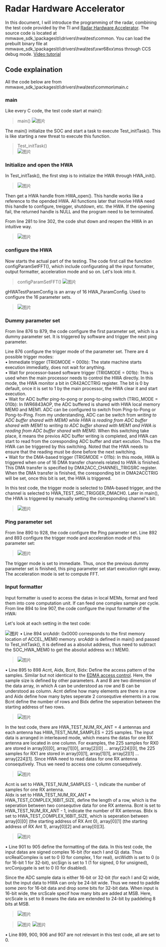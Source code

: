 # Radar Hardware Accelerator
In this document, I will introduce the programming of the radar, combining the test code provided by the TI and [Radar Hardware Accelerator](https://www.ti.com/lit/swru526). The source code is located at mmwave_sdk_<ver>\packages\ti\drivers\hwa\test\common. You can load the prebuilt binary file at mmwave_sdk_<ver>\packages\ti\drivers\hwa\test\xwr68xx\mss through CCS debug mode. [Video tutorial](https://training.ti.com/hardware-setup-mmwaveicboost-and-antenna-module)  
  
## Code explaination
All the code below are from mmwave_sdk_<ver>\packages\ti\drivers\hwa\test\common\main.c  
  
### main
Like every C code, the test code start at main():
  >main()
  ![图片](https://user-images.githubusercontent.com/85469000/169736204-3380766f-d491-4bab-a326-5a0b25136f92.png)
    
The main() initialize the SOC and start a task to execute Test_initTask(). This is like starting a new threat to execute this function.  
  > Test_initTask()  
  ![图片](https://user-images.githubusercontent.com/85469000/169736399-e1bef63f-5c23-487e-98da-1fd1ba2bd02a.png)
  
### Initialize and open the HWA
In Test_initTask(), the first step is to initialize the HWA through HWA_init(). 
  >![图片](https://user-images.githubusercontent.com/85469000/169736556-a1c1f70c-5c2e-4966-947f-7a3a4db42d0e.png)
  
Then get a HWA handle from HWA_open(). This handle works like a reference to the opended HWA. All functions later that involve HWA need this handle to configure, treigger, shutdown, etc. the HWA. If the opening fail, the returned handle is NULL and the program need to be terminated.  
  
From line 281 to line 302, the code shut down and reopen the HWA in an intuitive way.  
  
  >![图片](https://user-images.githubusercontent.com/85469000/169737225-9244ea3e-f9d5-4d8b-b1da-a9a47e6e722d.png)
  
### configure the HWA
Now starts the actual part of the testing. The code first call the function configParamSetFFT(), which include configurating all the input formatter, output formatter, acceleration mode and so on. Let's look into it.
  >configParamSetFFT()
  >![图片](https://user-images.githubusercontent.com/85469000/169737125-5bf6ca79-187a-4225-a2c5-777c0a2e7e8d.png)
  
  gHWATestParamConfig is an array of 16 HWA_ParamConfig. Used to configure the 16 parameter sets.  
  >![图片](https://user-images.githubusercontent.com/85469000/169741326-edb53345-f06a-4467-b63c-5f361487617d.png)
  
### Dummy parameter set
  From line 876 to 879, the code configure the first parameter set, which is a dummy parameter set. It is triggered by software and trigger the next ping parameter.  
  
  Line 876 configure the trigger mode of the parameter set. There are 4 possible trigger modes:  
  • Immediate trigger (TRIGMODE = 000b): The state machine starts execution immediatly, does not wait for anything.  
  • Wait for processor-based software trigger (TRIGMODE = 001b):  This is used when the main processor needs to control the HWA directly. In this mode, the HWA monitor a bit in CR42ACCTRIG register. The bit is 0 by default, once it is set to 1 by the main processor, the HWA clear it and start execution.  
  • Wait for ADC buffer ping-to-pong or pong-to-ping switch (TRIG_MODE = 010b): In IWR6843AOP, the ADC buffered is shared with HWA local memory MEM0 and MEM1. ADC can be configured to switch from Ping-to-Pong or Pong-to-Ping. From my understanding, ADC can be switch from *writing to ADC buffer shared with MEM0 while HWA is reading from ADC buffer shared with MEM1* to *writing to ADC buffer shared with MEM1 and HWA is reading from ADC buffer shared with MEM0*. When this switching take place, it means the previos ADC buffer writing is completed, and HWA can start to read from the coresponding ADC buffer and start excution. Thus the HWA can be triggered by this switching. Noted that the HWA needs to ensure that the reading must be done before the next switching.  
  • Wait for the DMA-based trigger (TRIGMODE = 011b): In this mode, HWA is triggered when one of 16 DMA transfer channels related to HWA is finished. This DMA transfer is specified by DMA2ACC_CHANNEL_TRIGSRC register. When the DMA transfer is finished, the coresponding bit in DMA2ACCTRIG will be set, once this bit is set, the HWA is triggered.  
    
In this test code, the trigger mode is selected to DMA-based trigger, and the channel is selected to HWA_TEST_SRC_TRIGGER_DMACH0. Later in main(), the HWA is triggered by manually setting the corresponding channel's bit:
  >![图片](https://user-images.githubusercontent.com/85469000/169743693-817b22f1-e8e1-448d-aa8e-909df8ff0d43.png)
  
### Ping parameter set
  From line 890 to 928, the code configure the Ping parameter set. Line 892 and 893 configure the trigger mode and acceleration mode of this parameter set:
  >![图片](https://user-images.githubusercontent.com/85469000/169744201-c4b433b1-922a-4030-a220-579437e628b2.png)
  
  The trigger mode is set to immediate. Thus, once the previous dummy parameter set is finished, this ping parameter set start execution right away. The acceleration mode is set to compute FFT.  
  
### Input formatter
  Input formatter is used to access the datas in local MEMs, format and feed them into core computation unit. If can feed one complex sample per cycle. From line 894 to line 907, the code configure the input formatter of the HWA:

  Let's look at each setting in the test code:
  
  ![图片](https://user-images.githubusercontent.com/85469000/169749584-5e1b89f0-eef3-4f24-a356-d91624aae126.png)
  • Line 894 srcAddr: 0x0000 corresponds to the first memory location of ACCEL_MEM0 memory. srcAddr is defined in main() and passed to Test_initTask(), it is defined as a absolut address, thus need to subtract the SOC_HWA_MEM0 to get the absolut address w.r.t MEM0.
  >![图片](https://user-images.githubusercontent.com/85469000/169749369-9cff0c4c-3a98-4950-87f2-4a681250b5db.png)
  
  • Line 895 to 898 Acnt, Aidx, Bcnt, Bidx: Define the access pattern of the samples. Similar but not identical to the [EDMA access control](https://github.com/pauloohaha/mmwave-radar-from-first-taste-to-give-up/blob/Datapath/README.md#enhanced-dma-edma). Here, the sample size is defined by other parameters. A and B are two dimension of the data array, in which A can be understood as row and B can be understood as column. Acnt define how many elements are there in a row and Aidx define how many bytes seperate 2 consequtive elements in a row. Bcnt define the number of rows and Bidx define the seperation between the starting address of two rows.
  >![图片](https://user-images.githubusercontent.com/85469000/169750305-97cca17b-b6dc-419d-8e38-717b1786fdb0.png)

  In the test code, there are HWA_TEST_NUM_RX_ANT = 4 antennas and each antenna has HWA_TEST_NUM_SAMPLES = 225 samples. The input data is arranged in interleaved mode, which means the datas for one RX antenna are located in one column. For examples, the 225 samples for RX0 are stored in array[0][0], array[1][0], array[2][0] ... array[224][0], the 225 samples for RX1 are stored in array[0][1], array[1][1], array[2][1] ... array[224][1]. Since HWA need to read datas for one RX antenna consequtively. Thus we need to access one column consequtively.
  
  >![图片](https://user-images.githubusercontent.com/85469000/169749664-1f631f33-9584-46ba-87ef-2aa810cffaff.png)
    
  Acnt is set to HWA_TEST_NUM_SAMPLES - 1, indicate the number of samples for one RX antenna.  
  AIdx is set to HWA_TEST_NUM_RX_ANT * HWA_TEST_COMPLEX_16BIT_SIZE, define the length of a row, which is the seperation between two consequtive data for one RX antenna.
  Bcnt is set to HWA_TEST_NUM_RX_ANT - 1, indicate the number of RX antennas.
  BIdx is set to HWA_TEST_COMPLEX_16BIT_SIZE, which is seperation between array[0][0] (the starting address of RX Ant 0), array[0][1] (the starting address of RX Ant 1), array[0][2] and array[0][3].
  
  >![图片](https://user-images.githubusercontent.com/85469000/169752313-579b55ae-7947-40e7-8772-653922a62ced.png)
  
  • Line 901 to 905 define the formatting of the data. In this test code, the input datas are signed complex 16-bit (for each I and Q) data. Thus srcRealComplex is set to 0 (0 for complex, 1 for real), srcWidth is set to 0 (o for 16-bit 1 for 32-bit), srcSign is set to 1 (1 for signed, 0 for unsigned), srcConjugate is set to 0 (0 for disabled).
  
  Since the ADC sample data is either 16-bit or 32-bit (for each I and Q) wide, but the input data to HWA can only be 24-bit wide. Thus we need to paddle some zero for 16-bit data and drop some bits for 32-bit data. When input is 16-bit wide, the srcScale specif how many bits are added at MSB. Here, srcScale is set to 8 means the data are extended to 24-bit by paddeling 8 bits at MSB.
  >![图片](https://user-images.githubusercontent.com/85469000/169753010-24e9e5e6-410b-4db5-9f6c-0c9b8cc17f4e.png)

  >![图片](https://user-images.githubusercontent.com/85469000/169753431-3b08f934-68bc-4443-a300-3351cba73ad3.png)
  >![图片](https://user-images.githubusercontent.com/85469000/169753478-9e9ea77d-79e5-4713-8b61-26954b906575.png)
  
  • Line 899, 900, 906 and 907 are not relevant in this test code, all are set to 0.

